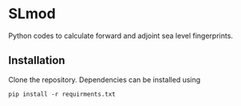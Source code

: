 # SLmod

Python codes to calculate forward and adjoint sea level fingerprints.

## Installation

Clone the repository. Dependencies can be installed using

`pip install -r requirments.txt`
